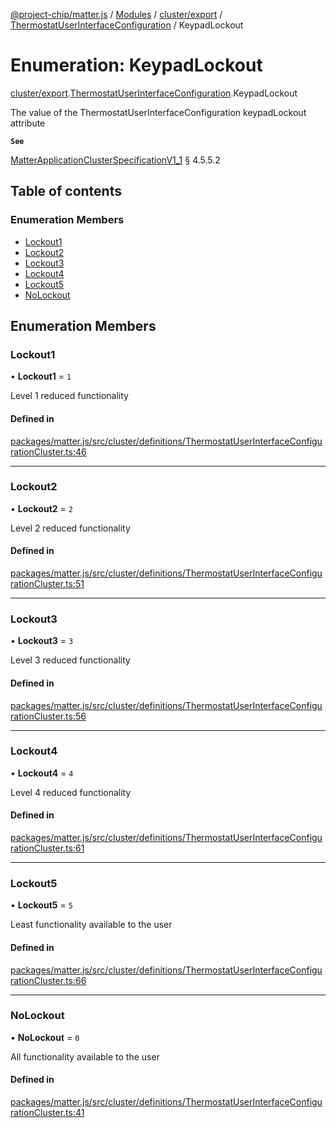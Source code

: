 [@project-chip/matter.js](../README.md) / [Modules](../modules.md) / [cluster/export](../modules/cluster_export.md) / [ThermostatUserInterfaceConfiguration](../modules/cluster_export.ThermostatUserInterfaceConfiguration.md) / KeypadLockout

# Enumeration: KeypadLockout

[cluster/export](../modules/cluster_export.md).[ThermostatUserInterfaceConfiguration](../modules/cluster_export.ThermostatUserInterfaceConfiguration.md).KeypadLockout

The value of the ThermostatUserInterfaceConfiguration keypadLockout attribute

**`See`**

[MatterApplicationClusterSpecificationV1_1](../interfaces/spec_export.MatterApplicationClusterSpecificationV1_1.md) § 4.5.5.2

## Table of contents

### Enumeration Members

- [Lockout1](cluster_export.ThermostatUserInterfaceConfiguration.KeypadLockout.md#lockout1)
- [Lockout2](cluster_export.ThermostatUserInterfaceConfiguration.KeypadLockout.md#lockout2)
- [Lockout3](cluster_export.ThermostatUserInterfaceConfiguration.KeypadLockout.md#lockout3)
- [Lockout4](cluster_export.ThermostatUserInterfaceConfiguration.KeypadLockout.md#lockout4)
- [Lockout5](cluster_export.ThermostatUserInterfaceConfiguration.KeypadLockout.md#lockout5)
- [NoLockout](cluster_export.ThermostatUserInterfaceConfiguration.KeypadLockout.md#nolockout)

## Enumeration Members

### Lockout1

• **Lockout1** = ``1``

Level 1 reduced functionality

#### Defined in

[packages/matter.js/src/cluster/definitions/ThermostatUserInterfaceConfigurationCluster.ts:46](https://github.com/project-chip/matter.js/blob/be83914/packages/matter.js/src/cluster/definitions/ThermostatUserInterfaceConfigurationCluster.ts#L46)

___

### Lockout2

• **Lockout2** = ``2``

Level 2 reduced functionality

#### Defined in

[packages/matter.js/src/cluster/definitions/ThermostatUserInterfaceConfigurationCluster.ts:51](https://github.com/project-chip/matter.js/blob/be83914/packages/matter.js/src/cluster/definitions/ThermostatUserInterfaceConfigurationCluster.ts#L51)

___

### Lockout3

• **Lockout3** = ``3``

Level 3 reduced functionality

#### Defined in

[packages/matter.js/src/cluster/definitions/ThermostatUserInterfaceConfigurationCluster.ts:56](https://github.com/project-chip/matter.js/blob/be83914/packages/matter.js/src/cluster/definitions/ThermostatUserInterfaceConfigurationCluster.ts#L56)

___

### Lockout4

• **Lockout4** = ``4``

Level 4 reduced functionality

#### Defined in

[packages/matter.js/src/cluster/definitions/ThermostatUserInterfaceConfigurationCluster.ts:61](https://github.com/project-chip/matter.js/blob/be83914/packages/matter.js/src/cluster/definitions/ThermostatUserInterfaceConfigurationCluster.ts#L61)

___

### Lockout5

• **Lockout5** = ``5``

Least functionality available to the user

#### Defined in

[packages/matter.js/src/cluster/definitions/ThermostatUserInterfaceConfigurationCluster.ts:66](https://github.com/project-chip/matter.js/blob/be83914/packages/matter.js/src/cluster/definitions/ThermostatUserInterfaceConfigurationCluster.ts#L66)

___

### NoLockout

• **NoLockout** = ``0``

All functionality available to the user

#### Defined in

[packages/matter.js/src/cluster/definitions/ThermostatUserInterfaceConfigurationCluster.ts:41](https://github.com/project-chip/matter.js/blob/be83914/packages/matter.js/src/cluster/definitions/ThermostatUserInterfaceConfigurationCluster.ts#L41)
